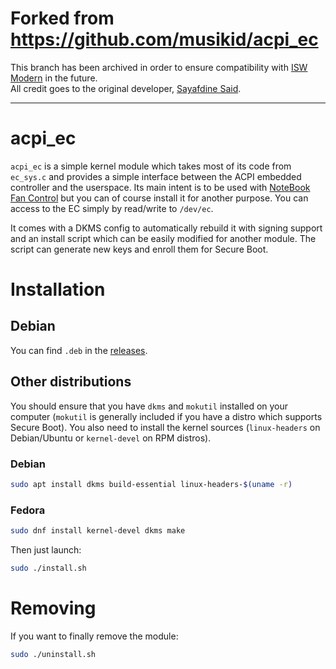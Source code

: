 # Forked from https://github.com/musikid/acpi_ec
This branch has been archived in order to ensure compatibility with [ISW Modern](https://github.com/FaridZelli/ISW-Modern) in the future.   
All credit goes to the original developer, [Sayafdine Said](https://github.com/musikid).
   
---

# acpi_ec

`acpi_ec` is a simple kernel module which takes most of its code from `ec_sys.c`
and provides a simple interface between the ACPI embedded controller and the userspace.
Its main intent is to be used with [NoteBook Fan Control](https://github.com/hirschmann/nbfc)
but you can of course install it for another purpose.
You can access to the EC simply by read/write to `/dev/ec`.

It comes with a DKMS config to automatically rebuild it with signing support and
an install script which can be easily modified for another module.
The script can generate new keys and enroll them for Secure Boot.

# Installation

## Debian

You can find `.deb` in the [releases](https://github.com/MusiKid/acpi_ec/releases/latest).

## Other distributions

You should ensure that you have `dkms` and `mokutil` installed on your computer
(`mokutil` is generally included if you have a distro which supports Secure Boot).
You also need to install the kernel sources (`linux-headers` on Debian/Ubuntu or
`kernel-devel` on RPM distros).

### Debian

```sh
sudo apt install dkms build-essential linux-headers-$(uname -r)
```

### Fedora

```sh
sudo dnf install kernel-devel dkms make
```

Then just launch:

```sh
sudo ./install.sh
```

# Removing

If you want to finally remove the module:

```sh
sudo ./uninstall.sh
```
